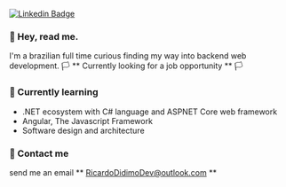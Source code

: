 
[![Linkedin Badge](https://img.shields.io/badge/-LinkedIn-blue?style=flat-square&logo=Linkedin&logoColor=white&link=https://www.linkedin.com/in/ricardo-didimo-558630209/)](https://www.linkedin.com/in/ricardo-didimo-558630209/)

### 👋 Hey, read me. 

I'm a brazilian full time curious finding my way into backend web development. 🏳️ ** Currently looking for a job opportunity ** 🏳️

### 📖 Currently learning

 - .NET ecosystem with C# language and ASPNET Core web framework
 - Angular, The Javascript Framework 
 - Software design and architecture

<!-- ### 🔰 Currently working on -->

### 💬 Contact me 
send me an email ** RicardoDidimoDev@outlook.com ** 
